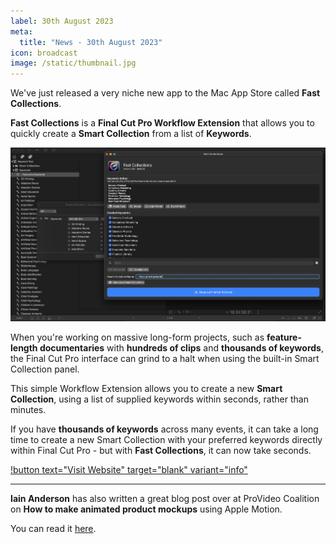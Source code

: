 ```yaml
---
label: 30th August 2023
meta:
  title: "News - 30th August 2023"
icon: broadcast
image: /static/thumbnail.jpg
---
```


We've just released a very niche new app to the Mac App Store called **Fast Collections**.

**Fast Collections** is a **Final Cut Pro Workflow Extension** that allows you to quickly create a **Smart Collection** from a list of **Keywords**.

![](/static/fast-collections.png)

When you're working on massive long-form projects, such as **feature-length documentaries** with **hundreds of clips** and **thousands of keywords**, the Final Cut Pro interface can grind to a halt when using the built-in Smart Collection panel.

This simple Workflow Extension allows you to create a new **Smart Collection**, using a list of supplied keywords within seconds, rather than minutes.

If you have **thousands of keywords** across many events, it can take a long time to create a new Smart Collection with your preferred keywords directly within Final Cut Pro - but with **Fast Collections**, it can now take seconds.

[!button text="Visit Website" target="blank" variant="info"](https://fastcollections.io/)

----

**Iain Anderson** has also written a great blog post over at ProVideo Coalition on **How to make animated product mockups** using Apple Motion.

You can read it [here](https://www.provideocoalition.com/how-to-make-animated-product-mockups/).